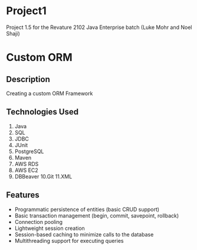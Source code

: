 # Project1
Project 1.5 for the Revature 2102 Java Enterprise batch (Luke Mohr and Noel Shaji)

# Custom ORM
## Description
Creating a custom ORM Framework

## Technologies Used
1. Java
2. SQL
3. JDBC
4. JUnit
5. PostgreSQL
6. Maven
7. AWS RDS
8. AWS EC2
9. DBBeaver
10.Git
11.XML


## Features

* Programmatic persistence of entities (basic CRUD support)
* Basic transaction management (begin, commit, savepoint, rollback)
* Connection pooling
* Lightweight session creation
* Session-based caching to minimize calls to the database
* Multithreading support for executing queries
  
